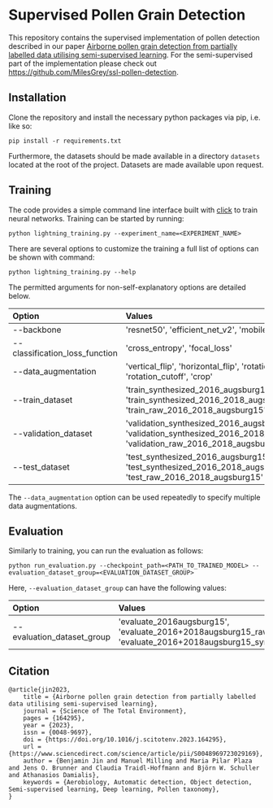 # Supervised Pollen Grain Detection

This repository contains the supervised implementation of pollen detection described in our paper 
[Airborne pollen grain detection from partially labelled data utilising semi-supervised learning](https://doi.org/10.1016/j.scitotenv.2023.164295).
For the semi-supervised part of the implementation please check out https://github.com/MilesGrey/ssl-pollen-detection.

## Installation

Clone the repository and install the necessary python packages via pip, i.e. like so:

```commandline
pip install -r requirements.txt
```

Furthermore, the datasets should be made available in a directory `datasets` located at the root of the project.
Datasets are made available upon request.

## Training

The code provides a simple command line interface built with [click](https://palletsprojects.com/p/click/) to train 
neural networks. Training can be started by running:

```commandline
python lightning_training.py --experiment_name=<EXPERIMENT_NAME>
```

There are several options to customize the training a full list of options can be shown with command:

```commandline
python lightning_training.py --help
```

The permitted arguments for non-self-explanatory options are detailed below.

| Option                         | Values                                                                                                                         |
|:-------------------------------|:-------------------------------------------------------------------------------------------------------------------------------|
| --backbone                     | 'resnet50', 'efficient_net_v2', 'mobile_net_v3'                                                                                |
| --classification_loss_function | 'cross_entropy', 'focal_loss'                                                                                                  |
| --data_augmentation            | 'vertical_flip', 'horizontal_flip', 'rotation', 'rotation_cutoff', 'crop'                                                      |
| --train_dataset                | 'train_synthesized_2016_augsburg15', 'train_synthesized_2016_2018_augsburg15', 'train_raw_2016_2018_augsburg15'                |
| --validation_dataset           | 'validation_synthesized_2016_augsburg15', 'validation_synthesized_2016_2018_augsburg15', 'validation_raw_2016_2018_augsburg15' |
| --test_dataset                 | 'test_synthesized_2016_augsburg15', 'test_synthesized_2016_2018_augsburg15', 'test_raw_2016_2018_augsburg15'                   |

The `--data_augmentation` option can be used repeatedly to specify multiple data augmentations.

## Evaluation

Similarly to training, you can run the evaluation as follows:

```commandline
python run_evaluation.py --checkpoint_path=<PATH_TO_TRAINED_MODEL> --evaluation_dataset_group=<EVALUATION_DATASET_GROUP>
```

Here,  `--evaluation_dataset_group` can have the following values:

| Option                     | Values                                                                                                    |
|:---------------------------|:----------------------------------------------------------------------------------------------------------|
| --evaluation_dataset_group | 'evaluate_2016augsburg15', 'evaluate_2016+2018augsburg15_raw', 'evaluate_2016+2018augsburg15_synthesised' |


## Citation


```
@article{jin2023,
    title = {Airborne pollen grain detection from partially labelled data utilising semi-supervised learning},
    journal = {Science of The Total Environment},
    pages = {164295},
    year = {2023},
    issn = {0048-9697},
    doi = {https://doi.org/10.1016/j.scitotenv.2023.164295},
    url = {https://www.sciencedirect.com/science/article/pii/S0048969723029169},
    author = {Benjamin Jin and Manuel Milling and Maria Pilar Plaza and Jens O. Brunner and Claudia Traidl-Hoffmann and Björn W. Schuller and Athanasios Damialis},
    keywords = {Aerobiology, Automatic detection, Object detection, Semi-supervised learning, Deep learning, Pollen taxonomy},
}
```